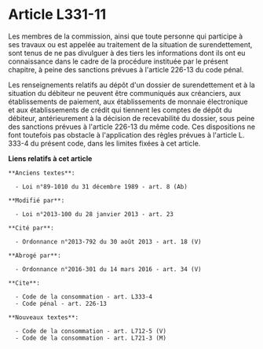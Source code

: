 # Article L331-11

Les membres de la commission, ainsi que toute personne qui participe à ses travaux ou est appelée au traitement de la
situation de surendettement, sont tenus de ne pas divulguer à des tiers les informations dont ils ont eu connaissance dans le
cadre de la procédure instituée par le présent chapitre, à peine des sanctions prévues à l'article 226-13 du code pénal. 

Les renseignements relatifs au dépôt d'un dossier de surendettement et à la situation du débiteur ne peuvent être communiqués
aux créanciers, aux établissements de paiement, aux établissements de monnaie électronique et aux établissements de crédit
qui tiennent les comptes de dépôt du débiteur, antérieurement à la décision de recevabilité du dossier, sous peine des
sanctions prévues à l'article 226-13 du même code. Ces dispositions ne font toutefois pas obstacle à l'application des règles
prévues à l'article L. 333-4 du présent code, dans les limites fixées à cet article.

**Liens relatifs à cet article**

	**Anciens textes**:

	  - Loi n°89-1010 du 31 décembre 1989 - art. 8 (Ab)

	**Modifié par**:

	  - Loi n°2013-100 du 28 janvier 2013 - art. 23

	**Cité par**:

	  - Ordonnance n°2013-792 du 30 août 2013 - art. 18 (V)

	**Abrogé par**:

	  - Ordonnance n°2016-301 du 14 mars 2016 - art. 34 (V)

	**Cite**:

	  - Code de la consommation - art. L333-4
	  - Code pénal - art. 226-13

	**Nouveaux textes**:

	  - Code de la consommation - art. L712-5 (V)
	  - Code de la consommation - art. L721-3 (M)
